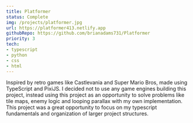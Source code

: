 ```yaml
---
title: Platformer
status: Complete
img: /projects/platformer.jpg
url: https://platformer413.netlify.app
githubRepo: https://github.com/brianadams731/Platformer
priority: 3
tech:
- typescript
- python
- css
- html
---
```

Inspired by retro games like Castlevania and Super Mario Bros, made using TypeScript and PixiJS. I decided not to use any game engines building this project, instead using this project as an opportunity to solve problems like tile maps, enemy logic and looping parallax with my own implementation. This project was a great opportunity to focus on my typescript fundamentals and organization of larger project structures.